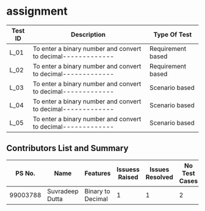 # assignment


| **Test ID** | **Description**                                              |**Type Of Test**  |    
|-------------|--------------------------------------------------------------|------------------|
|  L_01       |  To enter a binary number and convert to decimal-------------|Requirement based |
|  L_02       |  To enter a binary number and convert to decimal-------------|Requirement based |
|  L_03       |  To enter a binary number and convert to decimal-------------|  Scenario based  |   
|  L_04       |  To enter a binary number and convert to decimal-------------|  Scenario based  |
|  L_05       |  To enter a binary number and convert to decimal-------------|  Scenario based  |


## Contributors List and Summary

PS No. |  Name   |    Features    | Issuess Raised |Issues Resolved|No Test Cases|Test Case Pass
-------|---------|----------------|----------------|---------------|-------------|--------------
99003788| Suvradeep Dutta| Binary to Decimal       |1      |1    |2    |2
